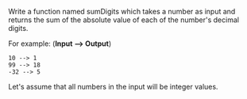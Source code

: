 Write a function named sumDigits which takes a number as input and returns the sum of the absolute value of each of the number's decimal digits.  

For example: (**Input --> Output**)

```
10 --> 1
99 --> 18
-32 --> 5
```

Let's assume that all numbers in the input will be integer values.

